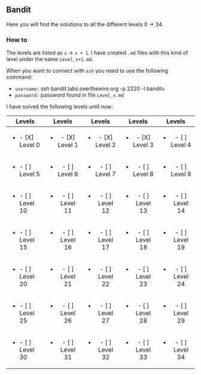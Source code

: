## Bandit 

Here you will find the solutions to all the different levels 0 &#8594; 34. 

### How to 

The levels are listed as `x` &#8594; `x + 1`. I have created `.md` files with this kind of level under the name `Level_x+1.md`.

When you want to connect with `ssh` you need to use the following command:
 * `username:` ssh bandit.labs.overthewire.org -p 2220 -l bandit`x`
 * `password:` password found in file `Level_x.md`

I have solved the following levels until now:

| Levels        | Levels        | Levels        | Levels        | Levels        |
| ------------- |:-------------:|:-------------:|:-------------:|:-------------:|
| <ul><li>- [X] Level 0</li>| <ul><li>- [X] Level 1</li> | <ul><li>- [X] Level 2</li>| <ul><li>- [X] Level 3</li>| <ul><li>- [ ] Level 4</li>|
| <ul><li>- [ ] Level 5</li>| <ul><li>- [ ] Level 6</li> | <ul><li>- [ ] Level 7</li>| <ul><li>- [ ] Level 8</li>| <ul><li>- [ ] Level 9</li>|
| <ul><li>- [ ] Level 10</li>| <ul><li>- [ ] Level 11</li> | <ul><li>- [ ] Level 12</li>| <ul><li>- [ ] Level 13</li>| <ul><li>- [ ] Level 14</li>|
| <ul><li>- [ ] Level 15</li>| <ul><li>- [ ] Level 16</li> | <ul><li>- [ ] Level 17</li>| <ul><li>- [ ] Level 18</li>| <ul><li>- [ ] Level 19</li>|
| <ul><li>- [ ] Level 20</li>| <ul><li>- [ ] Level 21</li> | <ul><li>- [ ] Level 22</li>| <ul><li>- [ ] Level 23</li>| <ul><li>- [ ] Level 24</li>|
| <ul><li>- [ ] Level 25</li>| <ul><li>- [ ] Level 26</li> | <ul><li>- [ ] Level 27</li>| <ul><li>- [ ] Level 28</li>| <ul><li>- [ ] Level 29</li>|
| <ul><li>- [ ] Level 30</li>| <ul><li>- [ ] Level 31</li> | <ul><li>- [ ] Level 32</li>| <ul><li>- [ ] Level 33</li>| <ul><li>- [ ] Level 34</li>|

